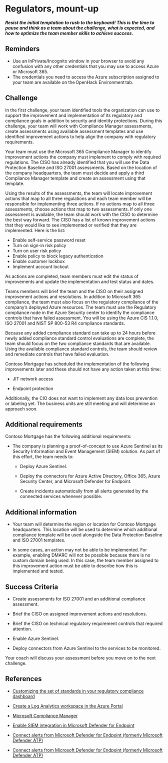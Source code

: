 # Regulators, mount-up  
***Resist the initial temptation to rush to the keyboard! This is the time to pause and think as a team about the challenge, what is expected, and how to optimize the team member skills to achieve success.***

## Reminders
- Use an InPrivate/Incognito window in your browser to avoid any confusion with any other credentials that you may use to access Azure or Microsoft 365.
- The credentials you need to access the Azure subscription assigned to your team are available on the OpenHack Environment tab.

## Challenge

In the first challenge, your team identified tools the organization can use to support the improvement and implementation of its regulatory and compliance goals in addition to security and identity protections. During this challenge, your team will work with Compliance Manager assessments, create assessments using available assessment templates and use identified improvement actions to help align the company with regulatory requirements.

Your team must use the Microsoft 365 Compliance Manager to identify improvement actions the company must implement to comply with required regulations. The CISO has already identified that you will use the Data Protection Baseline and ISO 27001 assessments. Based on the location of the company headquarters, the team must decide and apply a third Compliance Manager template and create an assessment using that template.

Using the results of the assessments, the team will locate improvement actions that map to all three regulations and each team member will be responsible for implementing three actions. If no actions map to all three assessments, choose actions that map to two assessments. If only one assessment is available, the team should work with the CISO to determine the best way forward. The CISO has a list of known improvement actions that they would like to see implemented or verified that they are implemented. Here is the list:

- Enable self-service password reset
- Turn on sign-in risk policy
- Turn on user risk policy
- Enable policy to block legacy authentication
- Enable customer lockbox
- Implement account lockout

As actions are completed, team members must edit the status of improvements and update the implementation and test status and dates.

Teams members will brief the team and the CISO on their assigned improvement actions and resolutions.
In addition to Microsoft 365 compliance, the team must also focus on the regulatory compliance of the company’s deployed Azure resources. The team must use the Regulatory compliance node in the Azure Security center to identify the compliance controls that have failed assessment. You will be using the Azure CIS 1.1.0, ISO 27001 and NIST SP 800-53 R4 compliance standards.  

Because any added compliance standard can take up to 24 hours before newly added compliance standard control evaluations are complete, the team should focus on the two compliance standards that are available.
Using the available compliance standard controls, the team should review and remediate controls that have failed evaluation.

Contoso Mortgage has scheduled the implementation of the following improvements later and these should not have any action taken at this time:

- JIT network access

- Endpoint protection

Additionally, the CIO does not want to implement any data loss prevention or labeling yet. The business units are still meeting and will determine an approach soon.

## Additional requirements

Contoso Mortgage has the following additional requirements:

- The company is planning a proof-of-concept to use Azure Sentinel as its Security Information and Event Management (SIEM) solution. As part of this effort, the team needs to:

    - Deploy Azure Sentinel.

    - Deploy the connectors for Azure Active Directory, Office 365, Azure Security Center, and Microsoft Defender for Endpoint.

    - Create incidents automatically from all alerts generated by the connected services whenever possible.

## Additional information

- Your team will determine the region or location for Contoso Mortgage headquarters. This location will be used to determine which additional compliance template will be used alongside the Data Protection Baseline and ISO 27001 templates.

- In some cases, an action may not be able to be implemented. For example, enabling DMARC will not be possible because there is no custom domain being used. In this case, the team member assigned to this improvement action must be able to describe how this is implemented and tested.


## Success Criteria  

- Create assessments for ISO 27001 and an additional compliance assessment.

- Brief the CISO on assigned improvement actions and resolutions.

- Brief the CISO on technical regulatory requirement controls that required attention.

- Enable Azure Sentinel.

- Deploy connectors from Azure Sentinel to the services to be monitored.

Your coach will discuss your assessment before you move on to the next challenge.

## References

- <a href="https://docs.microsoft.com/azure/security-center/update-regulatory-compliance-packages#overview-of-compliance-packages" target="_blank">Customizing the set of standards in your regulatory compliance dashboard</a>  

- <a href="https://docs.microsoft.com/azure/azure-monitor/learn/quick-create-workspace" target="_blank">Create a Log Analytics workspace in the Azure Portal</a>  

- <a href="https://docs.microsoft.com/microsoft-365/compliance/compliance-manager?view=o365-worldwide" target="_blank">Microsoft Compliance Manager</a>

- <a href="https://docs.microsoft.com/windows/security/threat-protection/microsoft-defender-atp/enable-siem-integration" target="_blank">Enable SIEM integration in Microsoft Defender for Endpoint</a>

- <a href="https://docs.microsoft.com/azure/sentinel/connect-microsoft-defender-advanced-threat-protection" target="_blank">Connect alerts from Microsoft Defender for Endpoint (formerly Microsoft Defender ATP)</a>

- <a href="https://docs.microsoft.com/azure/compliance" target="_blank">Connect alerts from Microsoft Defender for Endpoint (formerly Microsoft Defender ATP)</a>


